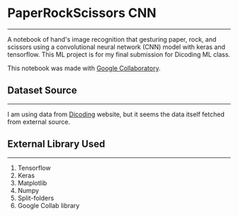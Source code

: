 # PaperRockScissors CNN

-------

A notebook of hand's image recognition that gesturing paper, rock, and scissors using a convolutional neural network (CNN) model with keras and tensorflow. This ML project is for my final submission for Dicoding ML class.

This notebook was made with [Google Collaboratory](https://colab.research.google.com/).

## Dataset Source

-------
I am using data from [Dicoding](https://dicodingacademy.blob.core.windows.net/picodiploma/ml_pemula_academy/rockpaperscissors.zip) website, but it seems the data itself fetched from external source.

## External Library Used

-------

1. Tensorflow
2. Keras
3. Matplotlib
4. Numpy
5. Split-folders
6. Google Collab library